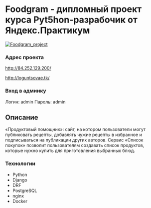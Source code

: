 # Foodgram - дипломный проект курса Pyt5hon-разрабочик от Яндекс.Практикум
[![Foodgram_project](https://github.com/LoguntsovAE/foodgram-project-react/actions/workflows/main.yml/badge.svg)](https://github.com/LoguntsovAE/foodgram-project-react/actions/workflows/main.yml)

### Адрес проекта
http://84.252.129.200/

http://loguntsovae.tk/

### Вход в админку
Логин: admin
Пароль: admin

## Описание
«Продуктовый помощник»: сайт, на котором пользователи могут публиковать рецепты, добавлять чужие рецепты в избранное и подписываться на публикации других авторов. Сервис «Список покупок» позволит пользователям создавать список продуктов, которые нужно купить для приготовления выбранных блюд.

### Технологии
- Python
- Django
- DRF
- PostgreSQL
- nginx
- Docker
